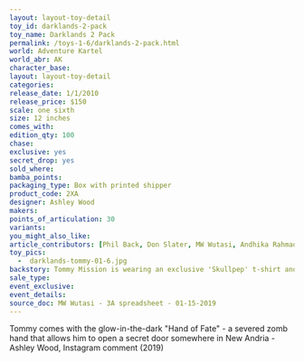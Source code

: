 ```yaml
---
layout: layout-toy-detail 
toy_id: darklands-2-pack
toy_name: Darklands 2 Pack
permalink: /toys-1-6/darklands-2-pack.html
world: Adventure Kartel
world_abr: AK
character_base: 
layout: layout-toy-detail
categories: 
release_date: 1/1/2010
release_price: $150 
scale: one sixth
size: 12 inches
comes_with: 
edition_qty: 100
chase: 
exclusive: yes
secret_drop: yes
sold_where: 
bamba_points: 
packaging_type: Box with printed shipper
product_code: 2XA
designer: Ashley Wood
makers: 
points_of_articulation: 30
variants: 
you_might_also_like: 
article_contributors: [Phil Back, Don Slater, MW Wutasi, Andhika Rahmaditya]
toy_pics: 
  -  darklands-tommy-01-6.jpg
backstory: Tommy Mission is wearing an exclusive 'Skullpep' t-shirt and the set includes the Korma-toned Rogue Zomb
sale_type: 
event_exclusive: 
event_details: 
source_doc: MW Wutasi - 3A spreadsheet - 01-15-2019
---
```

Tommy comes with the glow-in-the-dark "Hand of Fate" - a severed zomb hand that allows him to open a secret door somewhere in New Andria - Ashley Wood, Instagram comment (2019)